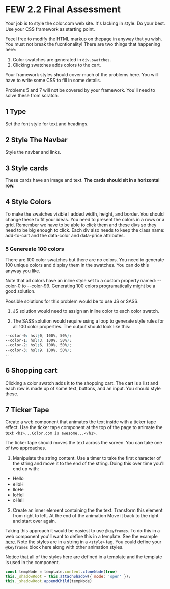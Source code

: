 # FEW 2.2 Final Assessment 

Your job is to style the color.com web site. It's lacking in style. Do your best. Use your CSS framework as starting point. 

Feeel free to modify the HTML markup on thepage in anyway that yu wish. You must not break the fucntionality! There are two things that happening here: 

1. Color swatches are generated in `div.swatches`. 
2. Clicking swatches adds colors to the cart. 

Your framework styles should cover much of the problems here. You will have to write some CSS to fill in some details. 

Problems 5 and 7 will not be covered by your framework. You'll need to solve these from scratch. 

## 1 Type 

Set the font style for text and headings.

## 2 Style The Navbar 

Style the navbar and links.

## 3 Style cards 

These cards have an image and text. **The cards should sit in a horizontal row.**

## 4 Style Colors 

To make the swatches visible I added width, height, and border. You should change these to fit your ideas. You need to present the colors in a rows or a grid. Remember we have to be able to click them and these divs so they need to be big enough to click. Each div also needs to keep the class name: add-to-cart and the data-color and data-price attributes.

### 5 Genereate 100 colors

There are 100 color swatches but there are no colors. You need to generate 100 unique colors and display them in the swatches. You can do this anyway you like. 

Note that all colors have an inline style set to a custom property named: --color-0 to --color-99. Generating 100 colors programatically might be a good solution. 

Possible solutions for this problem would be to use JS or SASS. 

1) JS solution would need to assign an inline color to each color swatch. 

2) The SASS solution would require using a loop to generate style rules for all 100 color properties. The output should look like this: 

```CSS
--color-0: hsl(0, 100%, 50%);
--color-1: hsl(3, 100%, 50%);
--color-2: hsl(6, 100%, 50%);
--color-3: hsl(9, 100%, 50%);
...
```

## 6 Shopping cart 

Clicking a color swatch adds it to the shopping cart. The cart is a list and each row is made up of some text, buttons, and an input. You should style these. 

## 7 Ticker Tape 

Create a web component that animates the text inside with a ticker tape effect. Use the ticker tape component at the top of the page to animate the text: `<h1>...Color.com is awesome...</h1>`. 

The ticker tape should moves the text across the screen. You can take one of two approaches. 

1) Manipulate the string content. Use a timer to take the first character of the string and move it to the end of the string. Doing this over time you'll end up with: 

- Hello
- elloH
- lloHe
- loHel
- oHell

2) Create an inner element containing the the text. Transform this element from right to left. At the end of the animation Move it back to the right and start over again. 

Taking this approach it would be easiest to use `@keyframes`. To do this in a web component you'll want to define this in a template. See the example [here](https://github.com/Make-School-Labs/simple-component/blob/master/simple-components-templates/01-counter-template/fancy-counter.js). Note the styles are in a string in a `<style>` tag. You could define your `@keyframes` block here along with other animation styles.

Notice that all of the styles here are defined in a template and the template is used in the component. 

```js
const tempNode = template.content.cloneNode(true)
this._shadowRoot = this.attachShadow({ mode: 'open' });
this._shadowRoot.appendChild(tempNode)
```